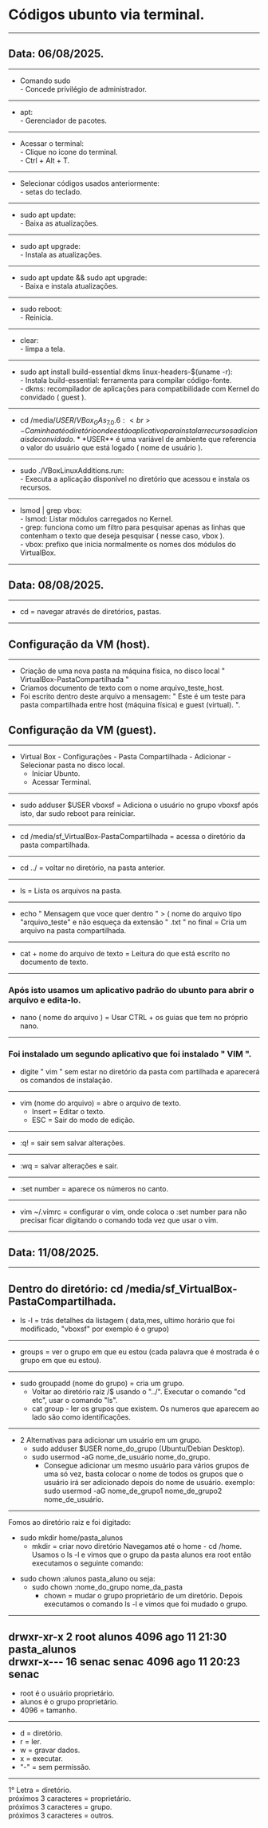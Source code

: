 # Códigos ubunto via terminal.
---
## Data: 06/08/2025.
---
* Comando sudo <br> - Concede privilégio de administrador.
---
* apt: <br> - Gerenciador de pacotes.
---
* Acessar o terminal: <br> - Clique no icone do terminal. <br> - Ctrl + Alt + T.
---
- Selecionar códigos usados anteriormente: <br> - setas do teclado.
---
* sudo apt update: <br> - Baixa as atualizações.<br>
---
* sudo apt upgrade: <br> - Instala as atualizações.<br>
---
* sudo apt update && sudo apt upgrade: <br> - Baixa e instala atualizações.<br>
---
* sudo reboot: <br> - Reinicia.<br>
---
* clear: <br> - limpa a tela. <br>
---
* sudo apt install build-essential dkms linux-headers-$(uname -r): <br> - Instala build-essential: ferramenta para compilar código-fonte. <br> - dkms: recompilador de aplicações para compatibilidade com Kernel do convidado ( guest ).
---
* cd /media/$USER/VBox_GAs_7.0.6: <br> - Caminha até o diretório onde está o aplicativo para instalar recursos adicionais de convidado. **$USER** é uma variável de ambiente que referencia o valor do usuário que está logado ( nome de usuário ).
---
* sudo ./VBoxLinuxAdditions.run: <br> - Executa a aplicação disponível no diretório que acessou e instala os recursos.
---
* lsmod | grep vbox: <br> - lsmod: Listar módulos carregados no Kernel. <br> - grep: funciona como um filtro para pesquisar apenas as linhas que contenham o texto que deseja pesquisar ( nesse caso, vbox ). <br> - vbox: prefixo que inicia normalmente os nomes dos módulos do VirtualBox. <br>
---
## Data: 08/08/2025.
---
* cd = navegar através de diretórios, pastas. 
---
## Configuração da VM (host).
---
* Criação de uma nova pasta na máquina física, no disco local " VirtualBox-PastaCompartilhada "
* Criamos documento de texto com o nome arquivo_teste_host.
* Foi escrito dentro deste arquivo a mensagem: " Este é um teste para pasta compartilhada entre host (máquina física) e guest (virtual). ".
## Configuração da VM (guest).
---
* Virtual Box - Configurações - Pasta Compartilhada - Adicionar - Selecionar pasta no disco local.
    - Iniciar Ubunto.
    - Acessar Terminal.
---
* sudo adduser $USER vboxsf = Adiciona o usuário no grupo vboxsf após isto, dar sudo reboot para reiniciar.
---
* cd /media/sf_VirtualBox-PastaCompartilhada = acessa o diretório da pasta compartilhada.
---
* cd ../ = voltar no diretório, na pasta anterior.
---
* ls = Lista os arquivos na pasta.
---
* echo " Mensagem que voce quer dentro " > ( nome do arquivo tipo "arquivo_teste" e não esqueça da extensão " .txt " no final = Cria um arquivo na pasta compartilhada.
---
* cat + nome do arquivo de texto = Leitura do que está escrito no documento de texto.
---
### Após isto usamos um aplicativo padrão do ubunto para abrir o arquivo e edita-lo.
* nano ( nome do arquivo ) = Usar CTRL + os guias que tem no próprio nano.
---
### Foi instalado um segundo aplicativo que foi instalado " VIM ".
- digite " vim " sem estar no diretório da pasta com partilhada e aparecerá os comandos de instalação.
---
* vim (nome do arquivo) = abre o arquivo de texto.
  - Insert = Editar o texto.
  - ESC = Sair do modo de edição.
---
* :q! = sair sem salvar alterações.
---
* :wq = salvar alterações e sair.
---
* :set number = aparece os números no canto.
---
* vim ~/.vimrc = configurar o vim, onde coloca o :set number para não precisar ficar digitando o comando toda vez que usar o vim.
---
## Data: 11/08/2025.
---
Dentro do diretório: cd /media/sf_VirtualBox-PastaCompartilhada.
---
* ls -l = trás detalhes da listagem ( data,mes, ultimo horário que foi modificado, "vboxsf" por exemplo é o grupo)
---
* groups = ver o grupo em que eu estou (cada palavra que é mostrada é o grupo em que eu estou).
---
* sudo groupadd (nome do grupo) = cria um grupo.
    - Voltar ao diretório raiz /$ usando o "../". Executar o comando "cd etc", usar o comando "ls".
    - cat group - ler os grupos que existem. Os numeros que aparecem ao lado são como identificações.
---
* 2 Alternativas para adicionar um usuário em um grupo.
  - sudo adduser $USER nome_do_grupo (Ubuntu/Debian Desktop).
  - sudo usermod -aG nome_de_usuário nome_do_grupo.
     - Consegue adicionar um mesmo usuário para vários grupos de uma só vez, basta colocar o nome de todos os grupos que o usuário irá ser adicionado depois do nome de usuário. exemplo: <br> sudo usermod -aG nome_de_grupo1 nome_de_grupo2 nome_de_usuário.
---
Fomos ao diretório raiz e foi digitado:
- sudo mkdir home/pasta_alunos
  - mkdir = criar novo diretório
Navegamos até o home - cd /home. Usamos o ls -l e vimos que o grupo da pasta alunos era root então executamos o seguinte comando:
* sudo chown :alunos pasta_aluno ou seja:
  - sudo chown :nome_do_grupo nome_da_pasta
    - chown = mudar o grupo proprietário de um diretório.
Depois executamos o comando ls -l e vimos que foi mudado o grupo.
---
drwxr-xr-x  2 root  alunos 4096 ago 11 21:30 pasta_alunos <br>
drwxr-x--- 16 senac senac  4096 ago 11 20:23 senac
---
- root é o usuário proprietário.
- alunos é o grupo proprietário.
- 4096 = tamanho.
--- 
  - d = diretório.
  - r = ler.
  - w = gravar dados.
  - x = executar.
  - "-" = sem permissão.
---
1° Letra = diretório. <br>
próximos 3 caracteres = proprietário.<br>
próximos 3 caracteres = grupo.<br>
próximos 3 caracteres = outros.<br>
